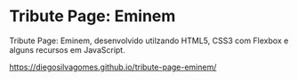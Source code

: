 # Tribute Page: Eminem
 Tribute Page: Eminem, desenvolvido utilzando HTML5, CSS3 com Flexbox
 e alguns recursos em JavaScript. 
 
 https://diegosilvagomes.github.io/tribute-page-eminem/
